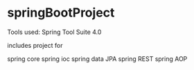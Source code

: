 # springBootProject
Tools used:
Spring Tool Suite 4.0

includes project for

spring core
spring ioc
spring data JPA
spring REST
spring AOP


